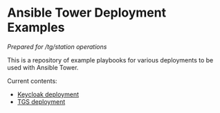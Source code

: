 # Ansible Tower Deployment Examples

*Prepared for /tg/station operations*

This is a repository of example playbooks for various deployments to be used with Ansible Tower.

Current contents:
- [Keycloak deployment](keycloak/)
- [TGS deployment](tgs/)